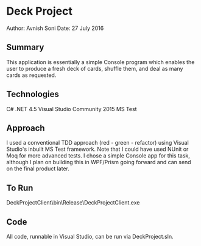 Deck Project
============
Author: Avnish Soni
Date: 27 July 2016

Summary
-------
This application is essentially a simple Console program which enables the user to produce a fresh deck of cards, shuffle them, and deal as many cards as requested.

Technologies
------------
C# .NET 4.5
Visual Studio Community 2015
MS Test

Approach
--------
I used a conventional TDD approach (red - green - refactor) using Visual Studio's inbuilt MS Test framework.  Note that I could have used NUnit or Moq for more advanced tests.  I chose a simple Console app for this task, although I plan on building this in WPF/Prism going forward and can send on the final product later.

To Run
------
DeckProjectClient\bin\Release\DeckProjectClient.exe

Code
----
All code, runnable in Visual Studio, can be run via DeckProject.sln.
